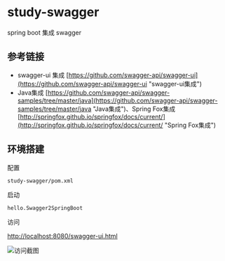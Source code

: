 # study-swagger #
spring boot 集成 swagger

## 参考链接 ##
- swagger-ui 集成 [https://github.com/swagger-api/swagger-ui](https://github.com/swagger-api/swagger-ui "swagger-ui集成")
- Java集成 [https://github.com/swagger-api/swagger-samples/tree/master/java](https://github.com/swagger-api/swagger-samples/tree/master/java "Java集成")、Spring Fox集成 [http://springfox.github.io/springfox/docs/current/](http://springfox.github.io/springfox/docs/current/ "Spring Fox集成")

## 环境搭建 ##
配置

    study-swagger/pom.xml
启动

    hello.Swagger2SpringBoot
访问

[http://localhost:8080/swagger-ui.html](http://localhost:8080/swagger-ui.html "访问地址")

![访问截图](https://github.com/bage2014/study/blob/659613cc4a9fc43ab16de29c3a0390a4b4e326fc/study-swagger/src/main/webapp/resources/index.png)